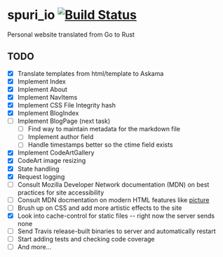 # spuri_io  [![Build Status](https://travis-ci.com/sameer/spuri_io.svg?branch=master)](https://travis-ci.com/sameer/spuri_io)
Personal website translated from Go to Rust

## TODO
- [x] Translate templates from html/template to Askama
- [x] Implement Index
- [x] Implement About
- [x] Implement NavItems
- [x] Implement CSS File Integrity hash
- [x] Implement BlogIndex
- [ ] Implement BlogPage (next task)
  - [ ] Find way to maintain metadata for the markdown file
  - [ ] Implement author field
  - [ ] Handle timestamps better so the ctime field exists
- [x] Implement CodeArtGallery
- [x] CodeArt image resizing
- [x] State handling
- [x] Request logging
- [ ] Consult Mozilla Developer Network documentation (MDN) on best practices for site accessibility
- [ ] Consult MDN docmentation on modern HTML features like [picture](https://developer.mozilla.org/en-US/docs/Web/HTML/Element/picture)
- [ ] Brush up on CSS and add more artistic effects to the site
- [x] Look into cache-control for static files -- right now the server sends none
- [ ] Send Travis release-built binaries to server and automatically restart
- [ ] Start adding tests and checking code coverage
- [ ] And more...
